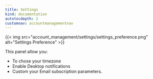 ```yaml
---
title: Settings
kind: documentation
autotocdepth: 2
customnav: accountmanagementnav
---
```


{{< img src="account_management/settings/settings_preference.png" alt="Settings Preference" >}}

This panel allow you: 

* To chose your timezone
* Enable Desktop notifications
* Custom your Email subscription parameters.
